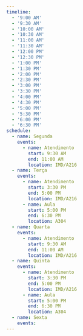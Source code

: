 ```yaml
---
timeline:
  - '9:00 AM'
  - '9:30 AM'
  - '10:00 AM'
  - '10:30 AM'
  - '11:00 AM'
  - '11:30 AM'
  - '12:00 PM'
  - '12:30 PM'
  - '1:00 PM'
  - '1:30 PM'
  - '2:00 PM'
  - '2:30 PM'
  - '3:00 PM'
  - '3:30 PM'
  - '4:00 PM'
  - '4:30 PM'
  - '5:00 PM'
  - '5:30 PM'
  - '6:00 PM'
  - '6:30 PM'
schedule:
  - name: Segunda
    events:
      - name: Atendimento
        start: 9:30 AM
        end: 11:00 AM
        location: IMD/A216
  - name: Terça
    events:
      - name: Atendimento
        start: 3:30 PM
        end: 5:00 PM
        location: IMD/A216
      - name: Aula
        start: 5:00 PM
        end: 6:30 PM
        location: A304
  - name: Quarta
    events:
      - name: Atendimento
        start: 9:30 AM
        end: 11:00 AM
        location: IMD/A216
  - name: Quinta
    events:
      - name: Atendimento
        start: 3:30 PM
        end: 5:00 PM
        location: IMD/A216
      - name: Aula
        start: 5:00 PM
        end: 6:30 PM
        location: A304
  - name: Sexta
    events:
---
```

